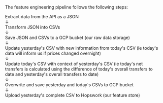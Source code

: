 The feature engineering pipeline follows the following steps:

Extract data from the API as a JSON <br>
↓ <br>
Transform JSON into CSVs <br>
↓ <br>
Save JSON and CSVs to a GCP bucket (our raw data storage) <br>
↓ <br>
Update yesterday's CSV with new information from today's CSV (ie today's data will inform us if prices changed overnight) <br>
↓ <br>
Update today's CSV with context of yesterday's CSV (ie today's net transfers is calculated using the difference of today's overall transfers to date and yesterday's overall transfers to date) <br>
↓ <br>
Overwrite and save yesterday and today's CSVs to GCP bucket <br>
↓ <br>
Upload yesterday's complete CSV to Hopswork (our feature store) <br>
